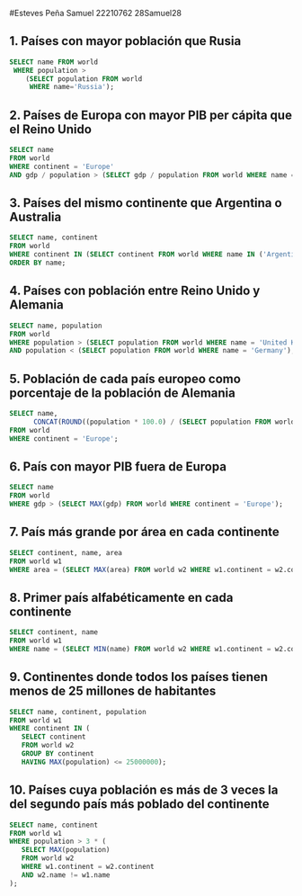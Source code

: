 #Esteves Peña Samuel 22210762 28Samuel28
## 1. Países con mayor población que Rusia
```sql
SELECT name FROM world
 WHERE population >
    (SELECT population FROM world
     WHERE name='Russia');
```


## 2. Países de Europa con mayor PIB per cápita que el Reino Unido
```sql
SELECT name 
FROM world 
WHERE continent = 'Europe' 
AND gdp / population > (SELECT gdp / population FROM world WHERE name = 'United Kingdom');
```


## 3. Países del mismo continente que Argentina o Australia
```sql
SELECT name, continent 
FROM world 
WHERE continent IN (SELECT continent FROM world WHERE name IN ('Argentina', 'Australia')) 
ORDER BY name;
```


## 4. Países con población entre Reino Unido y Alemania
```sql
SELECT name, population 
FROM world 
WHERE population > (SELECT population FROM world WHERE name = 'United Kingdom') 
AND population < (SELECT population FROM world WHERE name = 'Germany');
```


## 5. Población de cada país europeo como porcentaje de la población de Alemania
```sql
SELECT name, 
      CONCAT(ROUND((population * 100.0) / (SELECT population FROM world WHERE name = 'Germany'), 0), '%') AS percentage 
FROM world 
WHERE continent = 'Europe';
```


## 6. País con mayor PIB fuera de Europa
```sql
SELECT name 
FROM world 
WHERE gdp > (SELECT MAX(gdp) FROM world WHERE continent = 'Europe');
```


## 7. País más grande por área en cada continente
```sql
SELECT continent, name, area 
FROM world w1 
WHERE area = (SELECT MAX(area) FROM world w2 WHERE w1.continent = w2.continent);
```


## 8. Primer país alfabéticamente en cada continente
```sql
SELECT continent, name
FROM world w1
WHERE name = (SELECT MIN(name) FROM world w2 WHERE w1.continent = w2.continent);
```


## 9. Continentes donde todos los países tienen menos de 25 millones de habitantes
```sql
SELECT name, continent, population
FROM world w1
WHERE continent IN (
   SELECT continent
   FROM world w2
   GROUP BY continent
   HAVING MAX(population) <= 25000000);
```


## 10. Países cuya población es más de 3 veces la del segundo país más poblado del continente
```sql
SELECT name, continent
FROM world w1
WHERE population > 3 * (
   SELECT MAX(population)
   FROM world w2
   WHERE w1.continent = w2.continent
   AND w2.name != w1.name
);

